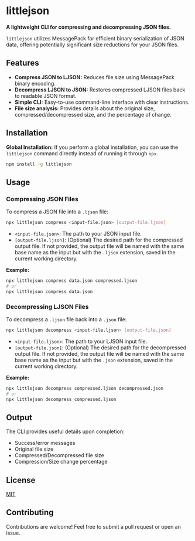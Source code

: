 # littlejson

**A lightweight CLI for compressing and decompressing JSON files.**

`littlejson` utilizes MessagePack for efficient binary serialization of JSON data, offering potentially significant size reductions for your JSON files.

## Features

- **Compress JSON to LJSON:** Reduces file size using MessagePack binary encoding.
- **Decompress LJSON to JSON:** Restores compressed LJSON files back to readable JSON format.
- **Simple CLI:** Easy-to-use command-line interface with clear instructions.
- **File size analysis:** Provides details about the original size, compressed/decompressed size, and the percentage of change.

## Installation

**Global Installation:**
If you perform a global installation, you can use the `littlejson` command directly instead of running it through `npx`.

```bash
npm install -g littlejson
```

## Usage

### Compressing JSON Files

To compress a JSON file into a `.ljson` file:

```bash
npx littlejson compress <input-file.json> [output-file.ljson]
```

- `<input-file.json>`: The path to your JSON input file.
- `[output-file.ljson]`: (Optional) The desired path for the compressed output file. If not provided, the output file will be named with the same base name as the input but with the `.ljson` extension, saved in the current working directory.

**Example:**

```bash
npx littlejson compress data.json compressed.ljson
# or
npx littlejson compress data.json
```

### Decompressing LJSON Files

To decompress a `.ljson` file back into a `.json` file:

```bash
npx littlejson decompress <input-file.ljson> [output-file.json]
```

- `<input-file.ljson>`: The path to your LJSON input file.
- `[output-file.json]`: (Optional) The desired path for the decompressed output file. If not provided, the output file will be named with the same base name as the input but with the `.json` extension, saved in the current working directory.

**Example:**

```bash
npx littlejson decompress compressed.ljson decompressed.json
# or
npx littlejson decompress compressed.ljson
```

## Output

The CLI provides useful details upon completion:

- Success/error messages
- Original file size
- Compressed/Decompressed file size
- Compression/Size change percentage

## License

[MIT](LICENSE)

## Contributing

Contributions are welcome! Feel free to submit a pull request or open an issue.
